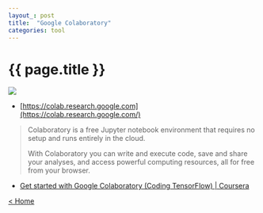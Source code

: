 ```yaml
---
layout_: post
title:  "Google Colaboratory"
categories: tool
---
```


# {{ page.title }}

![](https://colab.research.google.com/img/colab_favicon_256px.png)

- [https://colab.research.google.com](https://colab.research.google.com/)

> Colaboratory is a free Jupyter notebook environment that requires no setup and runs entirely in the cloud.
>  
>  With Colaboratory you can write and execute code, save and share your analyses, and access powerful computing resources, all for free from your browser.

- [Get started with Google Colaboratory (Coding TensorFlow) | Coursera](https://www.coursera.org/learn/introduction-tensorflow/ungradedWidget/O9WuE/get-started-with-google-colaboratory-coding-tensorflow)

[< Home](..)